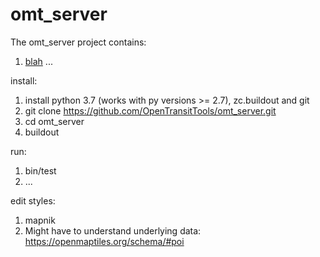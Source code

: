 omt_server
==========

The omt_server project contains:
  1. [blah](README.md) ...

install:
  1. install python 3.7 (works with py versions >= 2.7), zc.buildout and git
  1. git clone https://github.com/OpenTransitTools/omt_server.git
  1. cd omt_server
  1. buildout

run:
  1. bin/test
  1. ...

edit styles:
  1. mapnik
  1. Might have to understand underlying data: https://openmaptiles.org/schema/#poi